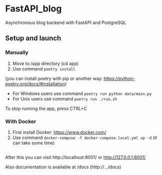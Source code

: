 # FastAPI_blog
Asynchronous blog backend with FastAPI and PostgreSQL

## Setup and launch

### Manually
  1. Move to /app directory (cd app)
  2. Use command ```poetry install``` 
  
  (you can install poetry with pip or another way: https://python-poetry.org/docs/#installation)
 
 + For Windows users use command ```poetry run python data/main.py``` 
  + For Unix users use command ```poetry run ./run.sh```
  
To stop running the app, press CTRL+C

### With Docker
  1. First install Docker: https://www.docker.com/
  2. Use command ```docker-compose -f docker-compose.local.yml up -d```
  (it can take some time)

##

After this you can visit http://localhost:8001/ or http://127.0.0.1:8001/

Also documentation is available at /docs (http://.../docs)
